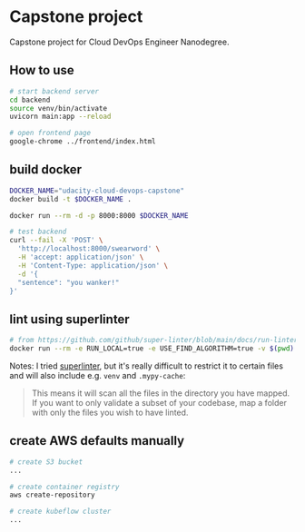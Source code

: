 # Capstone project

Capstone project for Cloud DevOps Engineer Nanodegree.

## How to use

```bash
# start backend server
cd backend
source venv/bin/activate
uvicorn main:app --reload

# open frontend page
google-chrome ../frontend/index.html
```

## build docker

```bash
DOCKER_NAME="udacity-cloud-devops-capstone"
docker build -t $DOCKER_NAME .

docker run --rm -d -p 8000:8000 $DOCKER_NAME

# test backend
curl --fail -X 'POST' \
  'http://localhost:8000/swearword' \
  -H 'accept: application/json' \
  -H 'Content-Type: application/json' \
  -d '{
  "sentence": "you wanker!"
}'
```

## lint using superlinter

```bash
# from https://github.com/github/super-linter/blob/main/docs/run-linter-locally.md
docker run --rm -e RUN_LOCAL=true -e USE_FIND_ALGORITHM=true -v $(pwd):/tmp/lint github/super-linter:slim-v4
```

Notes: I tried [superlinter](https://github.com/github/super-linter/blob/main/docs/run-linter-locally.md), but it's really difficult to restrict it to certain files and will also include e.g. `venv` and `.mypy-cache`:

> This means it will scan all the files in the directory you have mapped. If you want to only validate a subset of your codebase, map a folder with only the files you wish to have linted.

## create AWS defaults manually

```bash
# create S3 bucket
...

# create container registry
aws create-repository

# create kubeflow cluster
...
```
